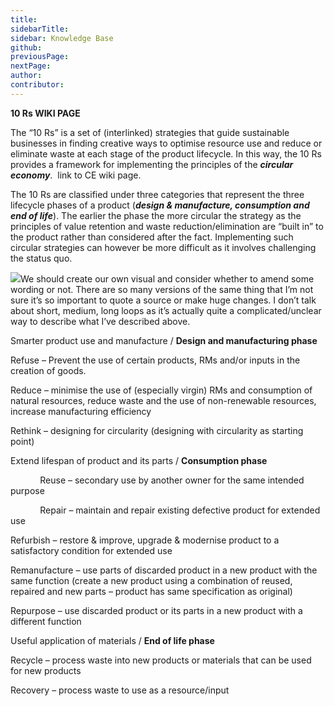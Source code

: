 ```yaml
---
title: 
sidebarTitle: 
sidebar: Knowledge Base
github: 
previousPage: 
nextPage: 
author: 
contributor:
---
```

**10 Rs WIKI PAGE**

The “10 Rs” is a set of (interlinked) strategies that guide sustainable businesses in finding creative ways to optimise resource use and reduce or eliminate waste at each stage of the product lifecycle. In this way, the 10 Rs provides a framework for implementing the principles of the **_circular economy_**.  link to CE wiki page.

The 10 Rs are classified under three categories that represent the three lifecycle phases of a product (**_design & manufacture, consumption and end of life_**). The earlier the phase the more circular the strategy as the principles of value retention and waste reduction/elimination are “built in” to the product rather than considered after the fact. Implementing such circular strategies can however be more difficult as it involves challenging the status quo.

![](file:////Users/pontus/Library/Group%20Containers/UBF8T346G9.Office/TemporaryItems/msohtmlclip/clip_image001.png)We should create our own visual and consider whether to amend some wording or not. There are so many versions of the same thing that I’m not sure it’s so important to quote a source or make huge changes. I don’t talk about short, medium, long loops as it’s actually quite a complicated/unclear way to describe what I’ve described above.

Smarter product use and manufacture / **Design and manufacturing phase**

Refuse – Prevent the use of certain products, RMs and/or inputs in the creation of goods.

Reduce – minimise the use of (especially virgin) RMs and consumption of natural resources, reduce waste and the use of non-renewable resources, increase manufacturing efficiency

Rethink – designing for circularity (designing with circularity as starting point)

Extend lifespan of product and its parts / **Consumption phase**

            Reuse – secondary use by another owner for the same intended purpose

            Repair – maintain and repair existing defective product for extended use

Refurbish – restore & improve, upgrade & modernise product to a satisfactory condition for extended use

Remanufacture – use parts of discarded product in a new product with the same function (create a new product using a combination of reused, repaired and new parts – product has same specification as original)

Repurpose – use discarded product or its parts in a new product with a different function

Useful application of materials / **End of life phase**

Recycle – process waste into new products or materials that can be used for new products

Recovery – process waste to use as a resource/input